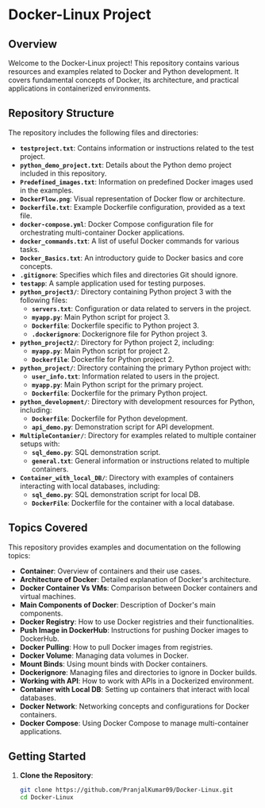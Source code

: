 # Docker-Linux Project

## Overview

Welcome to the Docker-Linux project! This repository contains various resources and examples related to Docker and Python development. It covers fundamental concepts of Docker, its architecture, and practical applications in containerized environments.

## Repository Structure

The repository includes the following files and directories:

- **`testproject.txt`**: Contains information or instructions related to the test project.
- **`python_demo_project.txt`**: Details about the Python demo project included in this repository.
- **`Predefined_images.txt`**: Information on predefined Docker images used in the examples.
- **`DockerFlow.png`**: Visual representation of Docker flow or architecture.
- **`Dockerfile.txt`**: Example Dockerfile configuration, provided as a text file.
- **`docker-compose.yml`**: Docker Compose configuration file for orchestrating multi-container Docker applications.
- **`docker_commands.txt`**: A list of useful Docker commands for various tasks.
- **`Docker_Basics.txt`**: An introductory guide to Docker basics and core concepts.
- **`.gitignore`**: Specifies which files and directories Git should ignore.
- **`testapp`**: A sample application used for testing purposes.
- **`python_project3/`**: Directory containing Python project 3 with the following files:
  - **`servers.txt`**: Configuration or data related to servers in the project.
  - **`myapp.py`**: Main Python script for project 3.
  - **`Dockerfile`**: Dockerfile specific to Python project 3.
  - **`.dockerignore`**: Dockerignore file for Python project 3.
- **`python_project2/`**: Directory for Python project 2, including:
  - **`myapp.py`**: Main Python script for project 2.
  - **`Dockerfile`**: Dockerfile for Python project 2.
- **`python_project/`**: Directory containing the primary Python project with:
  - **`user_info.txt`**: Information related to users in the project.
  - **`myapp.py`**: Main Python script for the primary project.
  - **`Dockerfile`**: Dockerfile for the primary Python project.
- **`python_development/`**: Directory with development resources for Python, including:
  - **`Dockerfile`**: Dockerfile for Python development.
  - **`api_demo.py`**: Demonstration script for API development.
- **`MultipleContanier/`**: Directory for examples related to multiple container setups with:
  - **`sql_demo.py`**: SQL demonstration script.
  - **`general.txt`**: General information or instructions related to multiple containers.
- **`Container_with_local_DB/`**: Directory with examples of containers interacting with local databases, including:
  - **`sql_demo.py`**: SQL demonstration script for local DB.
  - **`DockerFile`**: Dockerfile for the container with a local database.

## Topics Covered

This repository provides examples and documentation on the following topics:

- **Container**: Overview of containers and their use cases.
- **Architecture of Docker**: Detailed explanation of Docker's architecture.
- **Docker Container Vs VMs**: Comparison between Docker containers and virtual machines.
- **Main Components of Docker**: Description of Docker's main components.
- **Docker Registry**: How to use Docker registries and their functionalities.
- **Push Image in DockerHub**: Instructions for pushing Docker images to DockerHub.
- **Docker Pulling**: How to pull Docker images from registries.
- **Docker Volume**: Managing data volumes in Docker.
- **Mount Binds**: Using mount binds with Docker containers.
- **Dockerignore**: Managing files and directories to ignore in Docker builds.
- **Working with API**: How to work with APIs in a Dockerized environment.
- **Container with Local DB**: Setting up containers that interact with local databases.
- **Docker Network**: Networking concepts and configurations for Docker containers.
- **Docker Compose**: Using Docker Compose to manage multi-container applications.

## Getting Started

1. **Clone the Repository**:
   ```sh
   git clone https://github.com/PranjalKumar09/Docker-Linux.git
   cd Docker-Linux
